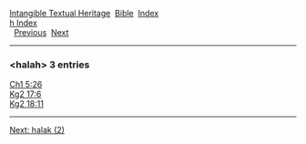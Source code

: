 [Intangible Textual Heritage](../../index)  [Bible](../index) 
[Index](index)   
[h Index](_h_)  
  [Previous](c05049)  [Next](c05051) 

------------------------------------------------------------------------

### &lt;halah&gt; 3 entries

[Ch1 5:26](../kjv/ch1005.htm#026)  
[Kg2 17:6](../kjv/kg2017.htm#006)  
[Kg2 18:11](../kjv/kg2018.htm#011)  

------------------------------------------------------------------------

[Next: halak (2)](c05051)
